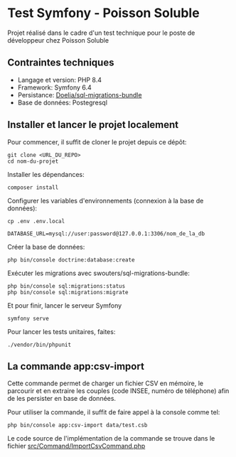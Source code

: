 # Test Symfony - Poisson Soluble

Projet réalisé dans le cadre d'un test technique pour le poste de développeur chez Poisson Soluble

## Contraintes techniques
- Langage et version: PHP 8.4
- Framework: Symfony 6.4
- Persistance: [Doelia/sql-migrations-bundle](https://github.com/Doelia/sql-migrations-bundle)
- Base de données: Postegresql

## Installer et lancer le projet localement
Pour commencer, il suffit de cloner le projet depuis ce dépôt:
```{shell}
git clone <URL_DU_REPO>
cd nom-du-projet
```
Installer les dépendances:
```{shell}
composer install
```
Configurer les variables d'environnements (connexion à la base de données):
```{shell}
cp .env .env.local
```
```{shell}
DATABASE_URL=mysql://user:password@127.0.0.1:3306/nom_de_la_db
```

Créer la base de données: 
```{shell}
php bin/console doctrine:database:create
```

Exécuter les migrations avec swouters/sql-migrations-bundle:
```{shell}
php bin/console sql:migrations:status
php bin/console sql:migrations:migrate
```

Et pour finir, lancer le serveur Symfony

```{shell}
symfony serve
```
Pour lancer les tests unitaires, faites:
```{shell}
./vendor/bin/phpunit
```

## La commande app:csv-import

Cette commande permet de charger un fichier CSV en mémoire, le parcourir et en extraire les couples (code INSEE, numéro de téléphone) afin de les persister en base de données. 

Pour utiliser la commande, il suffit de faire appel à la console comme tel:
```{shell}
php bin/console app:csv-import data/test.csb
```

Le code source de l'implémentation de la commande se trouve dans le fichier [src/Command/ImportCsvCommand.php](src/Command/ImportCsvCommand.php)
